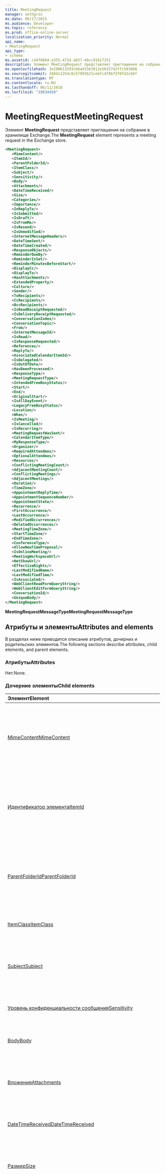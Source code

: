 ```yaml
---
title: MeetingRequest
manager: sethgros
ms.date: 09/17/2015
ms.audience: Developer
ms.topic: reference
ms.prod: office-online-server
localization_priority: Normal
api_name:
- MeetingRequest
api_type:
- schema
ms.assetid: c44f8804-a355-473d-a837-48cc91617251
description: Элемент MeetingRequest представляет приглашения на собрание в хранилище Exchange.
ms.openlocfilehash: 3e290613293cb6ad1563912e5015742ffc503d08
ms.sourcegitcommit: 34041125dc8c5f993b21cebfc4f8b72f0fd2cb6f
ms.translationtype: MT
ms.contentlocale: ru-RU
ms.lasthandoff: 06/11/2018
ms.locfileid: "19834450"
---
```

# <a name="meetingrequest"></a><span data-ttu-id="8af60-103">MeetingRequest</span><span class="sxs-lookup"><span data-stu-id="8af60-103">MeetingRequest</span></span>

<span data-ttu-id="8af60-104">Элемент **MeetingRequest** представляет приглашения на собрание в хранилище Exchange.</span><span class="sxs-lookup"><span data-stu-id="8af60-104">The **MeetingRequest** element represents a meeting request in the Exchange store.</span></span> 
  
```xml
<MeetingRequest>
   <MimeContent/>
   <ItemId/>
   <ParentFolderId/>
   <ItemClass/>
   <Subject/>
   <Sensitivity/>
   <Body/>
   <Attachments/>
   <DateTimeReceived/>
   <Size/>
   <Categories/>
   <Importance/>
   <InReplyTo/>
   <IsSubmitted/>
   <IsDraft/>
   <IsFromMe/>
   <IsResend/>
   <IsUnmodified/>
   <InternetMessageHeaders/>
   <DateTimeSent/>
   <DateTimeCreated/>
   <ResponseObjects/>
   <ReminderDueBy/>
   <ReminderIsSet/>
   <ReminderMinutesBeforeStart/>
   <DisplayCc/>
   <DisplayTo/>
   <HasAttachments/>
   <ExtendedProperty/>
   <Culture/>
   <Sender/>
   <ToRecipients/>
   <CcRecipients/>
   <BccRecipients/>
   <IsReadReceiptRequested/>
   <IsDeliveryReceiptRequested/>
   <ConversationIndex/>
   <ConversationTopic/>
   <From/>
   <InternetMessageId/>
   <IsRead/>
   <IsResponseRequested/>
   <References/>
   <ReplyTo/>
   <AssociatedCalendarItemId/>
   <IsDelegated/>
   <IsOutOfDate/>
   <HasBeenProcessed/>
   <ResponseType/>
   <MeetingRequestType/>
   <IntendedFreeBusyStatus/>
   <Start/>
   <End/>
   <OriginalStart/>
   <IsAllDayEvent/>
   <LegacyFreeBusyStatus/>
   <Location/>
   <When/>
   <IsMeeting/>
   <IsCancelled/>
   <IsRecurring/>
   <MeetingRequestWasSent/>
   <CalendarItemType/>
   <MyResponseType/>
   <Organizer/>
   <RequiredAttendees/>
   <OptionalAttendees/>
   <Resources/>
   <ConflictingMeetingCount/>
   <AdjacentMeetingCount/>
   <ConflictingMeetings/>
   <AdjacentMeetings/>
   <Duration/>
   <TimeZone/>
   <AppointmentReplyTime/>
   <AppointmentSequenceNumber/>
   <AppointmentState/>
   <Recurrence/>
   <FirstOccurrence/>
   <LastOccurrence/>
   <ModifiedOccurrences/>
   <DeletedOccurrences/>
   <MeetingTimeZone/>
   <StartTimeZone/>
   <EndTimeZone/>
   <ConferenceType/>
   <AllowNewTimeProposal/>
   <IsOnlineMeeting/>
   <MeetingWorkspaceUrl/>
   <NetShowUrl/>
   <EffectiveRights/>
   <LastModifiedName/>
   <LastModifiedTime/>
   <IsAssociated/>
   <WebClientReadFormQueryString/>
   <WebClientEditFormQueryString/>
   <ConversationId/>
   <UniqueBody/>
</MeetingRequest>
```

 <span data-ttu-id="8af60-105">**MeetingRequestMessageType**</span><span class="sxs-lookup"><span data-stu-id="8af60-105">**MeetingRequestMessageType**</span></span>
## <a name="attributes-and-elements"></a><span data-ttu-id="8af60-106">Атрибуты и элементы</span><span class="sxs-lookup"><span data-stu-id="8af60-106">Attributes and elements</span></span>

<span data-ttu-id="8af60-107">В разделах ниже приводится описание атрибутов, дочерних и родительских элементов.</span><span class="sxs-lookup"><span data-stu-id="8af60-107">The following sections describe attributes, child elements, and parent elements.</span></span>
  
### <a name="attributes"></a><span data-ttu-id="8af60-108">Атрибуты</span><span class="sxs-lookup"><span data-stu-id="8af60-108">Attributes</span></span>

<span data-ttu-id="8af60-109">Нет.</span><span class="sxs-lookup"><span data-stu-id="8af60-109">None.</span></span>
  
### <a name="child-elements"></a><span data-ttu-id="8af60-110">Дочерние элементы</span><span class="sxs-lookup"><span data-stu-id="8af60-110">Child elements</span></span>

|<span data-ttu-id="8af60-111">**Элемент**</span><span class="sxs-lookup"><span data-stu-id="8af60-111">**Element**</span></span>|<span data-ttu-id="8af60-112">**Описание**</span><span class="sxs-lookup"><span data-stu-id="8af60-112">**Description**</span></span>|
|:-----|:-----|
|[<span data-ttu-id="8af60-113">MimeContent</span><span class="sxs-lookup"><span data-stu-id="8af60-113">MimeContent</span></span>](mimecontent.md) <br/> |<span data-ttu-id="8af60-114">Содержит собственный поток Multipurpose Internet Mail Extensions (MIME) объекта, представленного в формате base64Binary.</span><span class="sxs-lookup"><span data-stu-id="8af60-114">Contains the native Multipurpose Internet Mail Extensions (MIME) stream of an object represented in base64Binary format.</span></span>  <br/> |
|[<span data-ttu-id="8af60-115">Идентификатор элемента</span><span class="sxs-lookup"><span data-stu-id="8af60-115">ItemId</span></span>](itemid.md) <br/> |<span data-ttu-id="8af60-116">Содержит уникальный идентификатор и меняет ключ элемента в хранилище Exchange.</span><span class="sxs-lookup"><span data-stu-id="8af60-116">Contains the unique identifier and change key of an item in the Exchange store.</span></span> <span data-ttu-id="8af60-117">Это свойство доступно только для чтения.</span><span class="sxs-lookup"><span data-stu-id="8af60-117">This property is read-only.</span></span>  <br/> |
|[<span data-ttu-id="8af60-118">ParentFolderId</span><span class="sxs-lookup"><span data-stu-id="8af60-118">ParentFolderId</span></span>](parentfolderid.md) <br/> |<span data-ttu-id="8af60-119">Представляет идентификатор родительской папки, содержащей элемент или папку.</span><span class="sxs-lookup"><span data-stu-id="8af60-119">Represents the identifier of the parent folder that contains the item or folder.</span></span> <span data-ttu-id="8af60-120">Это свойство доступно только для чтения.</span><span class="sxs-lookup"><span data-stu-id="8af60-120">This property is read-only.</span></span>  <br/> |
|[<span data-ttu-id="8af60-121">ItemClass</span><span class="sxs-lookup"><span data-stu-id="8af60-121">ItemClass</span></span>](itemclass.md) <br/> |<span data-ttu-id="8af60-122">Представляет класс сообщения элемента.</span><span class="sxs-lookup"><span data-stu-id="8af60-122">Represents the message class of an item.</span></span>  <br/> |
|[<span data-ttu-id="8af60-123">Subject</span><span class="sxs-lookup"><span data-stu-id="8af60-123">Subject</span></span>](subject.md) <br/> |<span data-ttu-id="8af60-124">Представляет тему для элементов хранилища Exchange и объекты ответа.</span><span class="sxs-lookup"><span data-stu-id="8af60-124">Represents the subject for Exchange store items and response objects.</span></span> <span data-ttu-id="8af60-125">Тема ограничена 255 символов.</span><span class="sxs-lookup"><span data-stu-id="8af60-125">The subject is limited to 255 characters.</span></span>  <br/> |
|[<span data-ttu-id="8af60-126">Уровень конфиденциальности сообщения</span><span class="sxs-lookup"><span data-stu-id="8af60-126">Sensitivity</span></span>](sensitivity.md) <br/> |<span data-ttu-id="8af60-127">Указывает уровень конфиденциальности для элемента.</span><span class="sxs-lookup"><span data-stu-id="8af60-127">Indicates the sensitivity level of an item.</span></span>  <br/> |
|[<span data-ttu-id="8af60-128">Body</span><span class="sxs-lookup"><span data-stu-id="8af60-128">Body</span></span>](body.md) <br/> |<span data-ttu-id="8af60-129">Представляет фактическое содержимое основного текста сообщения.</span><span class="sxs-lookup"><span data-stu-id="8af60-129">Represents the actual body content of a message.</span></span>  <br/> |
|[<span data-ttu-id="8af60-130">Вложения</span><span class="sxs-lookup"><span data-stu-id="8af60-130">Attachments</span></span>](attachments-ex15websvcsotherref.md) <br/> |<span data-ttu-id="8af60-131">Содержит элементы или файлы, подключенные к элементу в хранилище Exchange.</span><span class="sxs-lookup"><span data-stu-id="8af60-131">Contains the items or files that are attached to an item in the Exchange store.</span></span>  <br/> |
|[<span data-ttu-id="8af60-132">DateTimeReceived</span><span class="sxs-lookup"><span data-stu-id="8af60-132">DateTimeReceived</span></span>](datetimereceived.md) <br/> |<span data-ttu-id="8af60-133">Представляет дату и время получения элемента в почтовом ящике.</span><span class="sxs-lookup"><span data-stu-id="8af60-133">Represents the data and time that an item in a mailbox was received.</span></span>  <br/> |
|[<span data-ttu-id="8af60-134">Размер</span><span class="sxs-lookup"><span data-stu-id="8af60-134">Size</span></span>](size.md) <br/> |<span data-ttu-id="8af60-135">Представляет размер в байтах элемента.</span><span class="sxs-lookup"><span data-stu-id="8af60-135">Represents the size in bytes of an item.</span></span> <span data-ttu-id="8af60-136">Это свойство доступно только для чтения.</span><span class="sxs-lookup"><span data-stu-id="8af60-136">This property is read-only.</span></span>  <br/> |
|[<span data-ttu-id="8af60-137">Категории</span><span class="sxs-lookup"><span data-stu-id="8af60-137">Categories</span></span>](categories-ex15websvcsotherref.md) <br/> |<span data-ttu-id="8af60-138">Представляет набор строк, чтобы указать, к какой категории относится элемент в почтовом ящике.</span><span class="sxs-lookup"><span data-stu-id="8af60-138">Represents a collection of strings that identify to which categories an item in the mailbox belongs.</span></span>  <br/> |
|[<span data-ttu-id="8af60-139">Важность</span><span class="sxs-lookup"><span data-stu-id="8af60-139">Importance</span></span>](importance.md) <br/> |<span data-ttu-id="8af60-140">Описывает важность элемента.</span><span class="sxs-lookup"><span data-stu-id="8af60-140">Describes the importance of an item.</span></span>  <br/> |
|[<span data-ttu-id="8af60-141">InReplyTo</span><span class="sxs-lookup"><span data-stu-id="8af60-141">InReplyTo</span></span>](inreplyto.md) <br/> |<span data-ttu-id="8af60-142">Представляет идентификатор элемента, к которому этот элемент является ее в ответ.</span><span class="sxs-lookup"><span data-stu-id="8af60-142">Represents the identifier of the item to which this item is a reply.</span></span>  <br/> |
|[<span data-ttu-id="8af60-143">IsSubmitted</span><span class="sxs-lookup"><span data-stu-id="8af60-143">IsSubmitted</span></span>](issubmitted.md) <br/> |<span data-ttu-id="8af60-144">Указывает, является ли элемент был отправлен исходящие папке по умолчанию.</span><span class="sxs-lookup"><span data-stu-id="8af60-144">Indicates whether an item has been submitted to the Outbox default folder.</span></span>  <br/> |
|[<span data-ttu-id="8af60-145">IsDraft</span><span class="sxs-lookup"><span data-stu-id="8af60-145">IsDraft</span></span>](isdraft.md) <br/> |<span data-ttu-id="8af60-146">Указывает, является ли элемент еще не были отправлены.</span><span class="sxs-lookup"><span data-stu-id="8af60-146">Indicates whether an item has not yet been sent.</span></span>  <br/> |
|[<span data-ttu-id="8af60-147">IsFromMe</span><span class="sxs-lookup"><span data-stu-id="8af60-147">IsFromMe</span></span>](isfromme.md) <br/> |<span data-ttu-id="8af60-148">Показывает пользователя отправить элемент на себя.</span><span class="sxs-lookup"><span data-stu-id="8af60-148">Indicates whether a user sent an item to itself.</span></span>  <br/> |
|[<span data-ttu-id="8af60-149">IsResend</span><span class="sxs-lookup"><span data-stu-id="8af60-149">IsResend</span></span>](isresend.md) <br/> |<span data-ttu-id="8af60-150">Указывает, является ли элемент ранее еще был отправлен.</span><span class="sxs-lookup"><span data-stu-id="8af60-150">Indicates whether the item had previously been sent.</span></span>  <br/> |
|[<span data-ttu-id="8af60-151">IsUnmodified</span><span class="sxs-lookup"><span data-stu-id="8af60-151">IsUnmodified</span></span>](isunmodified.md) <br/> |<span data-ttu-id="8af60-152">Указывает, были ли изменены элемента.</span><span class="sxs-lookup"><span data-stu-id="8af60-152">Indicates whether the item has been modified.</span></span>  <br/> |
|[<span data-ttu-id="8af60-153">InternetMessageHeaders</span><span class="sxs-lookup"><span data-stu-id="8af60-153">InternetMessageHeaders</span></span>](internetmessageheaders.md) <br/> |<span data-ttu-id="8af60-154">Представляет коллекцию всех заголовков сообщений Интернета, содержащиеся внутри элемента в почтовом ящике.</span><span class="sxs-lookup"><span data-stu-id="8af60-154">Represents the collection of all Internet message headers contained within an item in a mailbox.</span></span>  <br/> |
|[<span data-ttu-id="8af60-155">DateTimeSent</span><span class="sxs-lookup"><span data-stu-id="8af60-155">DateTimeSent</span></span>](datetimesent.md) <br/> |<span data-ttu-id="8af60-156">Представляет дату и время отправки элемента в почтовом ящике.</span><span class="sxs-lookup"><span data-stu-id="8af60-156">Represents the date and time that an item in a mailbox was sent.</span></span>  <br/> |
|[<span data-ttu-id="8af60-157">DateTimeCreated</span><span class="sxs-lookup"><span data-stu-id="8af60-157">DateTimeCreated</span></span>](datetimecreated.md) <br/> |<span data-ttu-id="8af60-158">Представляет дату и время создания данного элемента в почтовом ящике.</span><span class="sxs-lookup"><span data-stu-id="8af60-158">Represents the date and time that a given item in the mailbox was created.</span></span>  <br/> |
|[<span data-ttu-id="8af60-159">ResponseObjects</span><span class="sxs-lookup"><span data-stu-id="8af60-159">ResponseObjects</span></span>](responseobjects.md) <br/> |<span data-ttu-id="8af60-160">Содержит коллекцию всех объектов ответа, которые связаны с элемента в хранилище Exchange.</span><span class="sxs-lookup"><span data-stu-id="8af60-160">Contains a collection of all the response objects that are associated with an item in the Exchange store.</span></span>  <br/> |
|[<span data-ttu-id="8af60-161">ReminderDueBy</span><span class="sxs-lookup"><span data-stu-id="8af60-161">ReminderDueBy</span></span>](reminderdueby.md) <br/> |<span data-ttu-id="8af60-162">Представляет дату и время, когда происходит событие.</span><span class="sxs-lookup"><span data-stu-id="8af60-162">Represents the date and time when the event occurs.</span></span> <span data-ttu-id="8af60-163">Используется в элементе [ReminderMinutesBeforeStart](reminderminutesbeforestart.md) определить, когда отображается оповещение.</span><span class="sxs-lookup"><span data-stu-id="8af60-163">This is used by the [ReminderMinutesBeforeStart](reminderminutesbeforestart.md) element to determine when the reminder is displayed.</span></span>  <br/> |
|[<span data-ttu-id="8af60-164">ReminderIsSet</span><span class="sxs-lookup"><span data-stu-id="8af60-164">ReminderIsSet</span></span>](reminderisset.md) <br/> |<span data-ttu-id="8af60-165">Указывает, установлен ли напоминания для элемента в хранилище Exchange.</span><span class="sxs-lookup"><span data-stu-id="8af60-165">Indicates whether a reminder has been set for an item in the Exchange store.</span></span>  <br/> |
|[<span data-ttu-id="8af60-166">ReminderMinutesBeforeStart</span><span class="sxs-lookup"><span data-stu-id="8af60-166">ReminderMinutesBeforeStart</span></span>](reminderminutesbeforestart.md) <br/> |<span data-ttu-id="8af60-167">Представляет число минут и только потом событие, когда отображается напоминание.</span><span class="sxs-lookup"><span data-stu-id="8af60-167">Represents the number of minutes before an event when a reminder is displayed.</span></span>  <br/> |
|[<span data-ttu-id="8af60-168">DisplayCc</span><span class="sxs-lookup"><span data-stu-id="8af60-168">DisplayCc</span></span>](displaycc.md) <br/> |<span data-ttu-id="8af60-169">Строка отображения, который используется для содержимого строку "Копия".</span><span class="sxs-lookup"><span data-stu-id="8af60-169">Represents the display string that is used for the contents of the CC line.</span></span> <span data-ttu-id="8af60-170">Это составное строка всех получателей отображаемые имена «копия».</span><span class="sxs-lookup"><span data-stu-id="8af60-170">This is the concatenated string of all CC recipient display names.</span></span>  <br/> |
|[<span data-ttu-id="8af60-171">DisplayTo</span><span class="sxs-lookup"><span data-stu-id="8af60-171">DisplayTo</span></span>](displayto.md) <br/> |<span data-ttu-id="8af60-172">Строка отображения, который используется для содержимого строке.</span><span class="sxs-lookup"><span data-stu-id="8af60-172">Represents the display string that is used for the contents of the To line.</span></span> <span data-ttu-id="8af60-173">Это составное строка всех для получателей отображаемые имена.</span><span class="sxs-lookup"><span data-stu-id="8af60-173">This is the concatenated string of all To recipient display names.</span></span>  <br/> |
|[<span data-ttu-id="8af60-174">HasAttachments</span><span class="sxs-lookup"><span data-stu-id="8af60-174">HasAttachments</span></span>](hasattachments.md) <br/> |<span data-ttu-id="8af60-175">Представляет свойство, которое задано значение **true,** Если у элемента есть по крайней мере один видимым вложения.</span><span class="sxs-lookup"><span data-stu-id="8af60-175">Represents a property that is set to **true** if an item has at least one visible attachment.</span></span> <span data-ttu-id="8af60-176">Это свойство доступно только для чтения.</span><span class="sxs-lookup"><span data-stu-id="8af60-176">This property is read only.</span></span>  <br/> |
|[<span data-ttu-id="8af60-177">ExtendedProperty</span><span class="sxs-lookup"><span data-stu-id="8af60-177">ExtendedProperty</span></span>](extendedproperty.md) <br/> |<span data-ttu-id="8af60-178">Определяет расширенные свойства для папок и элементов.</span><span class="sxs-lookup"><span data-stu-id="8af60-178">Identifies extended properties on folders and items.</span></span>  <br/> |
|[<span data-ttu-id="8af60-179">Язык и региональные параметры</span><span class="sxs-lookup"><span data-stu-id="8af60-179">Culture</span></span>](culture.md) <br/> |<span data-ttu-id="8af60-180">Представляет язык и региональные параметры для заданного элемента в почтовом ящике.</span><span class="sxs-lookup"><span data-stu-id="8af60-180">Represents the culture for a given item in a mailbox.</span></span>  <br/> |
|[<span data-ttu-id="8af60-181">Отправитель</span><span class="sxs-lookup"><span data-stu-id="8af60-181">Sender</span></span>](sender.md) <br/> |<span data-ttu-id="8af60-182">Идентифицирует отправителя элемента.</span><span class="sxs-lookup"><span data-stu-id="8af60-182">Identifies the sender of an item.</span></span>  <br/> |
|[<span data-ttu-id="8af60-183">ToRecipients</span><span class="sxs-lookup"><span data-stu-id="8af60-183">ToRecipients</span></span>](torecipients.md) <br/> |<span data-ttu-id="8af60-184">Содержит список получателей сообщения.</span><span class="sxs-lookup"><span data-stu-id="8af60-184">Contains a set of recipients of a message.</span></span>  <br/> |
|[<span data-ttu-id="8af60-185">CcRecipients</span><span class="sxs-lookup"><span data-stu-id="8af60-185">CcRecipients</span></span>](ccrecipients.md) <br/> |<span data-ttu-id="8af60-186">Представляет коллекцию получателей, которые будут получать копии сообщения.</span><span class="sxs-lookup"><span data-stu-id="8af60-186">Represents a collection of recipients that will receive a copy of the message.</span></span>  <br/> |
|[<span data-ttu-id="8af60-187">BccRecipients</span><span class="sxs-lookup"><span data-stu-id="8af60-187">BccRecipients</span></span>](bccrecipients.md) <br/> |<span data-ttu-id="8af60-188">Представляет коллекцию получателей скрытой копии (СК) сообщения электронной почты.</span><span class="sxs-lookup"><span data-stu-id="8af60-188">Represents a collection of recipients to receive a blind carbon copy (Bcc) of an e-mail.</span></span>  <br/> |
|[<span data-ttu-id="8af60-189">IsReadReceiptRequested</span><span class="sxs-lookup"><span data-stu-id="8af60-189">IsReadReceiptRequested</span></span>](isreadreceiptrequested.md) <br/> |<span data-ttu-id="8af60-190">Указывает, будет ли отправителя элемента о прочтении.</span><span class="sxs-lookup"><span data-stu-id="8af60-190">Indicates whether the sender of an item requests a read receipt.</span></span>  <br/> |
|[<span data-ttu-id="8af60-191">IsDeliveryReceiptRequested</span><span class="sxs-lookup"><span data-stu-id="8af60-191">IsDeliveryReceiptRequested</span></span>](isdeliveryreceiptrequested.md) <br/> |<span data-ttu-id="8af60-192">Указывает, требует ли отправитель элемента уведомление о доставке.</span><span class="sxs-lookup"><span data-stu-id="8af60-192">Indicates whether the sender of an item requests a delivery receipt.</span></span>  <br/> |
|[<span data-ttu-id="8af60-193">ConversationIndex</span><span class="sxs-lookup"><span data-stu-id="8af60-193">ConversationIndex</span></span>](conversationindex.md) <br/> |<span data-ttu-id="8af60-194">Содержит двоичные идентификатор, представляющий поток, к которой принадлежит это сообщение.</span><span class="sxs-lookup"><span data-stu-id="8af60-194">Contains a binary ID that represents the thread to which this message belongs.</span></span>  <br/> |
|[<span data-ttu-id="8af60-195">ConversationTopic</span><span class="sxs-lookup"><span data-stu-id="8af60-195">ConversationTopic</span></span>](conversationtopic.md) <br/> |<span data-ttu-id="8af60-196">Представляет идентификатор беседы.</span><span class="sxs-lookup"><span data-stu-id="8af60-196">Represents the conversation identifier.</span></span>  <br/> |
|[<span data-ttu-id="8af60-197">From</span><span class="sxs-lookup"><span data-stu-id="8af60-197">From</span></span>](from.md) <br/> |<span data-ttu-id="8af60-198">Представляет получателя, у которого было отправлено сообщение.</span><span class="sxs-lookup"><span data-stu-id="8af60-198">Represents the addressee from whom the message was sent.</span></span>  <br/> |
|[<span data-ttu-id="8af60-199">InternetMessageId</span><span class="sxs-lookup"><span data-stu-id="8af60-199">InternetMessageId</span></span>](internetmessageid.md) <br/> |<span data-ttu-id="8af60-200">Представляет идентификатор сообщения Интернета элемента.</span><span class="sxs-lookup"><span data-stu-id="8af60-200">Represents the Internet message identifier of an item.</span></span>  <br/> |
|[<span data-ttu-id="8af60-201">IsRead</span><span class="sxs-lookup"><span data-stu-id="8af60-201">IsRead</span></span>](isread.md) <br/> |<span data-ttu-id="8af60-202">Указывает, имеет ли чтение сообщения.</span><span class="sxs-lookup"><span data-stu-id="8af60-202">Indicates whether a message has been read.</span></span>  <br/> |
|[<span data-ttu-id="8af60-203">IsResponseRequested</span><span class="sxs-lookup"><span data-stu-id="8af60-203">IsResponseRequested</span></span>](isresponserequested.md) <br/> |<span data-ttu-id="8af60-204">Указывает, запрашивается ли ответ на сообщение электронной почты.</span><span class="sxs-lookup"><span data-stu-id="8af60-204">Indicates whether a response to an e-mail message is requested.</span></span>  <br/> |
|[<span data-ttu-id="8af60-205">Справочные материалы</span><span class="sxs-lookup"><span data-stu-id="8af60-205">References</span></span>](references.md) <br/> |<span data-ttu-id="8af60-206">Представляет заголовок групп, используемый для сопоставления ответов с исходными сообщениями.</span><span class="sxs-lookup"><span data-stu-id="8af60-206">Represents the Usenet header that is used to correlate replies with their original messages.</span></span>  <br/> |
|[<span data-ttu-id="8af60-207">ReplyTo</span><span class="sxs-lookup"><span data-stu-id="8af60-207">ReplyTo</span></span>](replyto.md) <br/> |<span data-ttu-id="8af60-208">Определяет набор адресов, к которым будут отправляться ответы.</span><span class="sxs-lookup"><span data-stu-id="8af60-208">Identifies a set of addresses to which replies should be sent.</span></span>  <br/> |
|[<span data-ttu-id="8af60-209">AssociatedCalendarItemId</span><span class="sxs-lookup"><span data-stu-id="8af60-209">AssociatedCalendarItemId</span></span>](associatedcalendaritemid.md) <br/> |<span data-ttu-id="8af60-210">Представляет элемент календаря, связанного с [MeetingMessage](meetingmessage.md).</span><span class="sxs-lookup"><span data-stu-id="8af60-210">Represents the calendar item that is associated with a [MeetingMessage](meetingmessage.md).</span></span>  <br/> |
|[<span data-ttu-id="8af60-211">IsDelegated</span><span class="sxs-lookup"><span data-stu-id="8af60-211">IsDelegated</span></span>](isdelegated.md) <br/> |<span data-ttu-id="8af60-212">Указывает, обработано ли собрания с помощью учетной записи с доступом к делегата.</span><span class="sxs-lookup"><span data-stu-id="8af60-212">Indicates whether a meeting was handled by an account with delegate access.</span></span>  <br/> |
|[<span data-ttu-id="8af60-213">IsOutOfDate</span><span class="sxs-lookup"><span data-stu-id="8af60-213">IsOutOfDate</span></span>](isoutofdate.md) <br/> |<span data-ttu-id="8af60-214">Указывает, является ли устаревший сообщения о собрании.</span><span class="sxs-lookup"><span data-stu-id="8af60-214">Indicates whether a meeting message is out of date.</span></span>  <br/> |
|[<span data-ttu-id="8af60-215">HasBeenProcessed</span><span class="sxs-lookup"><span data-stu-id="8af60-215">HasBeenProcessed</span></span>](hasbeenprocessed.md) <br/> |<span data-ttu-id="8af60-216">Указывает ли сообщение собрания элемент обработки.</span><span class="sxs-lookup"><span data-stu-id="8af60-216">Indicates whether a meeting message item has been processed.</span></span>  <br/> |
|[<span data-ttu-id="8af60-217">ResponseType</span><span class="sxs-lookup"><span data-stu-id="8af60-217">ResponseType</span></span>](responsetype.md) <br/> |<span data-ttu-id="8af60-218">Представляет тип получателя ответа, полученные на собрание.</span><span class="sxs-lookup"><span data-stu-id="8af60-218">Represents the kind of recipient response that is received for a meeting.</span></span>  <br/> |
|[<span data-ttu-id="8af60-219">MeetingRequestType</span><span class="sxs-lookup"><span data-stu-id="8af60-219">MeetingRequestType</span></span>](meetingrequesttype.md) <br/> |<span data-ttu-id="8af60-220">Описывает тип приглашения на собрание.</span><span class="sxs-lookup"><span data-stu-id="8af60-220">Describes the type of the meeting request.</span></span>  <br/> |
|[<span data-ttu-id="8af60-221">IntendedFreeBusyStatus</span><span class="sxs-lookup"><span data-stu-id="8af60-221">IntendedFreeBusyStatus</span></span>](intendedfreebusystatus.md) <br/> |<span data-ttu-id="8af60-222">Представляет предполагаемая состояния для элемента календаря, который связан с приглашения на собрание.</span><span class="sxs-lookup"><span data-stu-id="8af60-222">Represents the intended status for the calendar item that is associated with the meeting request.</span></span>  <br/> |
|[<span data-ttu-id="8af60-223">Start</span><span class="sxs-lookup"><span data-stu-id="8af60-223">Start</span></span>](start.md) <br/> |<span data-ttu-id="8af60-224">Представляет начало элемента календаря.</span><span class="sxs-lookup"><span data-stu-id="8af60-224">Represents the start of a calendar item.</span></span> <span data-ttu-id="8af60-225">Этот элемент применяется только для одного экземпляра элемента календаря.</span><span class="sxs-lookup"><span data-stu-id="8af60-225">This element only applies to a single occurrence of a calendar item.</span></span>  <br/> |
|[<span data-ttu-id="8af60-226">End</span><span class="sxs-lookup"><span data-stu-id="8af60-226">End </span></span>](end-ex15websvcsotherref.md) <br/> |<span data-ttu-id="8af60-227">Представляет конец длительность.</span><span class="sxs-lookup"><span data-stu-id="8af60-227">Represents the end of a duration.</span></span> <span data-ttu-id="8af60-228">Этот элемент применяется только для одного экземпляра элемента календаря.</span><span class="sxs-lookup"><span data-stu-id="8af60-228">This element only applies to a single occurrence of a calendar item.</span></span>  <br/> |
|[<span data-ttu-id="8af60-229">OriginalStart</span><span class="sxs-lookup"><span data-stu-id="8af60-229">OriginalStart</span></span>](originalstart.md) <br/> |<span data-ttu-id="8af60-230">Представляет исходное время начала элемента календаря.</span><span class="sxs-lookup"><span data-stu-id="8af60-230">Represents the original start time of a calendar item.</span></span>  <br/> |
|[<span data-ttu-id="8af60-231">IsAllDayEvent</span><span class="sxs-lookup"><span data-stu-id="8af60-231">IsAllDayEvent</span></span>](isalldayevent.md) <br/> |<span data-ttu-id="8af60-232">Указывает тип календаря элемента или приглашения на собрание событием на целый день.</span><span class="sxs-lookup"><span data-stu-id="8af60-232">Indicates whether a calendar item or meeting request represents an all-day event.</span></span>  <br/> |
|[<span data-ttu-id="8af60-233">LegacyFreeBusyStatus</span><span class="sxs-lookup"><span data-stu-id="8af60-233">LegacyFreeBusyStatus</span></span>](legacyfreebusystatus.md) <br/> |<span data-ttu-id="8af60-234">Представляет состояния занятости элемента календаря.</span><span class="sxs-lookup"><span data-stu-id="8af60-234">Represents the free/busy status of the calendar item.</span></span>  <br/> |
|[<span data-ttu-id="8af60-235">Location</span><span class="sxs-lookup"><span data-stu-id="8af60-235">Location</span></span>](location.md) <br/> |<span data-ttu-id="8af60-236">Представляет место собрания или встречи.</span><span class="sxs-lookup"><span data-stu-id="8af60-236">Represents the location of a meeting or appointment.</span></span>  <br/> |
|[<span data-ttu-id="8af60-237">Когда</span><span class="sxs-lookup"><span data-stu-id="8af60-237">When</span></span>](when.md) <br/> |<span data-ttu-id="8af60-238">Представлено описание при возникновении собрания.</span><span class="sxs-lookup"><span data-stu-id="8af60-238">Provides a description of when a meeting occurs.</span></span>  <br/> |
|[<span data-ttu-id="8af60-239">IsMeeting</span><span class="sxs-lookup"><span data-stu-id="8af60-239">IsMeeting</span></span>](ismeeting.md) <br/> |<span data-ttu-id="8af60-240">Указывает, является ли элемент календаря собрания или встречи.</span><span class="sxs-lookup"><span data-stu-id="8af60-240">Indicates whether the calendar item is either a meeting or appointment.</span></span>  <br/> |
|[<span data-ttu-id="8af60-241">IsCancelled</span><span class="sxs-lookup"><span data-stu-id="8af60-241">IsCancelled</span></span>](iscancelled.md) <br/> |<span data-ttu-id="8af60-242">Указывает, была ли отменена встречи или собрания.</span><span class="sxs-lookup"><span data-stu-id="8af60-242">Indicates whether an appointment or meeting has been cancelled.</span></span>  <br/> |
|[<span data-ttu-id="8af60-243">IsRecurring</span><span class="sxs-lookup"><span data-stu-id="8af60-243">IsRecurring</span></span>](isrecurring.md) <br/> |<span data-ttu-id="8af60-244">Указывает, является ли элемент календаря часть повторяющегося элемента.</span><span class="sxs-lookup"><span data-stu-id="8af60-244">Indicates whether a calendar item is part of a recurring item.</span></span> <span data-ttu-id="8af60-245">Этот элемент доступен только для чтения.</span><span class="sxs-lookup"><span data-stu-id="8af60-245">This element is read-only.</span></span>  <br/> |
|[<span data-ttu-id="8af60-246">MeetingRequestWasSent</span><span class="sxs-lookup"><span data-stu-id="8af60-246">MeetingRequestWasSent</span></span>](meetingrequestwassent.md) <br/> |<span data-ttu-id="8af60-247">Указывает, был ли отправлен приглашения на собрание запрошенные участникам.</span><span class="sxs-lookup"><span data-stu-id="8af60-247">Indicates whether a meeting request has been sent to requested attendees.</span></span>  <br/> |
|[<span data-ttu-id="8af60-248">CalendarItemType</span><span class="sxs-lookup"><span data-stu-id="8af60-248">CalendarItemType</span></span>](calendaritemtype.md) <br/> |<span data-ttu-id="8af60-249">Представляет тип вхождение элемента календаря.</span><span class="sxs-lookup"><span data-stu-id="8af60-249">Represents the occurrence type of a calendar item.</span></span>  <br/> |
|[<span data-ttu-id="8af60-250">MyResponseType</span><span class="sxs-lookup"><span data-stu-id="8af60-250">MyResponseType</span></span>](myresponsetype.md) <br/> |<span data-ttu-id="8af60-251">Содержит состояние или ответа на элемент календаря.</span><span class="sxs-lookup"><span data-stu-id="8af60-251">Contains the status of or response to a calendar item.</span></span>  <br/> |
|[<span data-ttu-id="8af60-252">Организатор</span><span class="sxs-lookup"><span data-stu-id="8af60-252">Organizer</span></span>](organizer.md) <br/> |<span data-ttu-id="8af60-253">Представляет организатора собрания.</span><span class="sxs-lookup"><span data-stu-id="8af60-253">Represents the organizer of a meeting.</span></span>  <br/> |
|[<span data-ttu-id="8af60-254">RequiredAttendees</span><span class="sxs-lookup"><span data-stu-id="8af60-254">RequiredAttendees</span></span>](requiredattendees.md) <br/> |<span data-ttu-id="8af60-255">Представляет участников, которые необходимы на участие в собрании.</span><span class="sxs-lookup"><span data-stu-id="8af60-255">Represents attendees that are required to attend a meeting.</span></span>  <br/> |
|[<span data-ttu-id="8af60-256">OptionalAttendees</span><span class="sxs-lookup"><span data-stu-id="8af60-256">OptionalAttendees</span></span>](optionalattendees.md) <br/> |<span data-ttu-id="8af60-257">Представляет участников, которые не требуется на участие в собрании.</span><span class="sxs-lookup"><span data-stu-id="8af60-257">Represents attendees that are not required to attend a meeting.</span></span>  <br/> |
|[<span data-ttu-id="8af60-258">Ресурсы</span><span class="sxs-lookup"><span data-stu-id="8af60-258">Resources</span></span>](resources.md) <br/> |<span data-ttu-id="8af60-259">Ресурс запланированного собрания.</span><span class="sxs-lookup"><span data-stu-id="8af60-259">Represents a scheduled resource for a meeting.</span></span>  <br/> |
|[<span data-ttu-id="8af60-260">ConflictingMeetingCount</span><span class="sxs-lookup"><span data-stu-id="8af60-260">ConflictingMeetingCount</span></span>](conflictingmeetingcount.md) <br/> |<span data-ttu-id="8af60-261">Представляет число собраний, конфликтующие с приглашения на собрание.</span><span class="sxs-lookup"><span data-stu-id="8af60-261">Represents the number of meetings that conflict with the meeting request.</span></span>  <br/> |
|[<span data-ttu-id="8af60-262">AdjacentMeetingCount</span><span class="sxs-lookup"><span data-stu-id="8af60-262">AdjacentMeetingCount</span></span>](adjacentmeetingcount.md) <br/> |<span data-ttu-id="8af60-263">Представляет общее число элементов календаря, расположенных на время собрания.</span><span class="sxs-lookup"><span data-stu-id="8af60-263">Represents the total number of calendar items that are adjacent to a meeting time.</span></span>  <br/> |
|[<span data-ttu-id="8af60-264">ConflictingMeetings</span><span class="sxs-lookup"><span data-stu-id="8af60-264">ConflictingMeetings</span></span>](conflictingmeetings.md) <br/> |<span data-ttu-id="8af60-265">Определяет все элементы, конфликтующие с время собрания.</span><span class="sxs-lookup"><span data-stu-id="8af60-265">Identifies all items that conflict with a meeting time.</span></span>  <br/> |
|[<span data-ttu-id="8af60-266">AdjacentMeetings</span><span class="sxs-lookup"><span data-stu-id="8af60-266">AdjacentMeetings</span></span>](adjacentmeetings.md) <br/> |<span data-ttu-id="8af60-267">Описание всех элементов календаря, расположенных на время собрания.</span><span class="sxs-lookup"><span data-stu-id="8af60-267">Describes all calendar items that are adjacent to a meeting time.</span></span>  <br/> |
|[<span data-ttu-id="8af60-268">Продолжительность (элементы)</span><span class="sxs-lookup"><span data-stu-id="8af60-268">Duration (Items)</span></span>](duration-items.md) <br/> |<span data-ttu-id="8af60-269">Представляет длительность элемента календаря.</span><span class="sxs-lookup"><span data-stu-id="8af60-269">Represents the duration of a calendar item.</span></span>  <br/> |
|[<span data-ttu-id="8af60-270">Часовой пояс (элемент)</span><span class="sxs-lookup"><span data-stu-id="8af60-270">TimeZone (Item)</span></span>](timezone-item.md) <br/> |<span data-ttu-id="8af60-271">Предоставляет текстовое описание часового пояса.</span><span class="sxs-lookup"><span data-stu-id="8af60-271">Provides a text description of a time zone.</span></span>  <br/> |
|[<span data-ttu-id="8af60-272">AppointmentReplyTime</span><span class="sxs-lookup"><span data-stu-id="8af60-272">AppointmentReplyTime</span></span>](appointmentreplytime.md) <br/> |<span data-ttu-id="8af60-273">Представляет дату и время, когда участник дан ответ на приглашения на собрание.</span><span class="sxs-lookup"><span data-stu-id="8af60-273">Represents the date and time when an attendee replied to a meeting request.</span></span>  <br/> |
|[<span data-ttu-id="8af60-274">AppointmentSequenceNumber</span><span class="sxs-lookup"><span data-stu-id="8af60-274">AppointmentSequenceNumber</span></span>](appointmentsequencenumber.md) <br/> |<span data-ttu-id="8af60-275">Указывает порядковый номер версии встречи.</span><span class="sxs-lookup"><span data-stu-id="8af60-275">Specifies the sequence number of a version of an appointment.</span></span>  <br/> |
|[<span data-ttu-id="8af60-276">AppointmentState</span><span class="sxs-lookup"><span data-stu-id="8af60-276">AppointmentState</span></span>](appointmentstate.md) <br/> |<span data-ttu-id="8af60-277">Указывает состояние встречи.</span><span class="sxs-lookup"><span data-stu-id="8af60-277">Specifies the status of the appointment.</span></span>  <br/> |
|[<span data-ttu-id="8af60-278">Повторение (RecurrenceType)</span><span class="sxs-lookup"><span data-stu-id="8af60-278">Recurrence (RecurrenceType)</span></span>](recurrence-recurrencetype.md) <br/> |<span data-ttu-id="8af60-279">Содержит шаблон повторения для элементов календаря и приглашения на собрания.</span><span class="sxs-lookup"><span data-stu-id="8af60-279">Contains the recurrence pattern for calendar items and meeting requests.</span></span>  <br/> |
|[<span data-ttu-id="8af60-280">FirstOccurrence</span><span class="sxs-lookup"><span data-stu-id="8af60-280">FirstOccurrence</span></span>](firstoccurrence.md) <br/> |<span data-ttu-id="8af60-281">Представляет первого появления повторяющегося элемента календаря.</span><span class="sxs-lookup"><span data-stu-id="8af60-281">Represents the first occurrence of a recurring calendar item.</span></span>  <br/> <span data-ttu-id="8af60-282">Этот элемент является допустимым, если [CalendarItemType](calendaritemtype.md) имеет значение RecurringMaster.</span><span class="sxs-lookup"><span data-stu-id="8af60-282">This element is valid if [CalendarItemType](calendaritemtype.md) has the RecurringMaster value.</span></span>  <br/> |
|[<span data-ttu-id="8af60-283">LastOccurrence</span><span class="sxs-lookup"><span data-stu-id="8af60-283">LastOccurrence</span></span>](lastoccurrence.md) <br/> |<span data-ttu-id="8af60-284">Представляет последнего вхождения повторяющегося элемента календаря.</span><span class="sxs-lookup"><span data-stu-id="8af60-284">Represents the last occurrence of a recurring calendar item.</span></span>  <br/> <span data-ttu-id="8af60-285">Этот элемент является допустимым, если [CalendarItemType](calendaritemtype.md) имеет значение RecurringMaster.</span><span class="sxs-lookup"><span data-stu-id="8af60-285">This element is valid if [CalendarItemType](calendaritemtype.md) has the RecurringMaster value.</span></span>  <br/> |
|[<span data-ttu-id="8af60-286">ModifiedOccurrences</span><span class="sxs-lookup"><span data-stu-id="8af60-286">ModifiedOccurrences</span></span>](modifiedoccurrences.md) <br/> |<span data-ttu-id="8af60-287">Содержит массив повторяющихся вхождения элемента календаря, которые были изменены, отличного от элемента шаблона повторения.</span><span class="sxs-lookup"><span data-stu-id="8af60-287">Contains an array of recurring calendar item occurrences that have been modified so that they are different than the recurrence master item.</span></span>  <br/> <span data-ttu-id="8af60-288">Этот элемент является допустимым, если [CalendarItemType](calendaritemtype.md) имеет значение RecurringMaster.</span><span class="sxs-lookup"><span data-stu-id="8af60-288">This element is valid if [CalendarItemType](calendaritemtype.md) has the RecurringMaster value.</span></span>  <br/> |
|[<span data-ttu-id="8af60-289">DeletedOccurrences</span><span class="sxs-lookup"><span data-stu-id="8af60-289">DeletedOccurrences</span></span>](deletedoccurrences.md) <br/> |<span data-ttu-id="8af60-290">Содержит массив удаленных вхождения повторяющегося элемента календаря.</span><span class="sxs-lookup"><span data-stu-id="8af60-290">Contains an array of deleted occurrences of a recurring calendar item.</span></span>  <br/> <span data-ttu-id="8af60-291">Этот элемент является допустимым, если [CalendarItemType](calendaritemtype.md) имеет значение RecurringMaster.</span><span class="sxs-lookup"><span data-stu-id="8af60-291">This element is valid if [CalendarItemType](calendaritemtype.md) has the RecurringMaster value.</span></span>  <br/> |
|[<span data-ttu-id="8af60-292">MeetingTimeZone</span><span class="sxs-lookup"><span data-stu-id="8af60-292">MeetingTimeZone</span></span>](meetingtimezone.md) <br/> |<span data-ttu-id="8af60-293">Представляет часовой пояс расположение, где размещен собрания.</span><span class="sxs-lookup"><span data-stu-id="8af60-293">Represents the time zone of the location where the meeting is hosted.</span></span>  <br/> |
|[<span data-ttu-id="8af60-294">StartTimeZone</span><span class="sxs-lookup"><span data-stu-id="8af60-294">StartTimeZone</span></span>](starttimezone.md) <br/> |<span data-ttu-id="8af60-295">Представляет часовой пояс Пуск элемента календаря.</span><span class="sxs-lookup"><span data-stu-id="8af60-295">Represents the start time zone of the calendar item.</span></span>  <br/> |
|[<span data-ttu-id="8af60-296">EndTimeZone</span><span class="sxs-lookup"><span data-stu-id="8af60-296">EndTimeZone</span></span>](endtimezone.md) <br/> |<span data-ttu-id="8af60-297">Представляет часовой пояс конечных элемента календаря.</span><span class="sxs-lookup"><span data-stu-id="8af60-297">Represents the end time zone of the calendar item.</span></span>  <br/> |
|[<span data-ttu-id="8af60-298">ConferenceType</span><span class="sxs-lookup"><span data-stu-id="8af60-298">ConferenceType</span></span>](conferencetype.md) <br/> |<span data-ttu-id="8af60-299">Описывает тип конференц-связи, выполняемую с элементом календарь.</span><span class="sxs-lookup"><span data-stu-id="8af60-299">Describes the type of conferencing that is performed with a calendar item.</span></span>  <br/> |
|[<span data-ttu-id="8af60-300">AllowNewTimeProposal</span><span class="sxs-lookup"><span data-stu-id="8af60-300">AllowNewTimeProposal</span></span>](allownewtimeproposal.md) <br/> |<span data-ttu-id="8af60-301">Представляет ли собрание можно предложенное собрание.</span><span class="sxs-lookup"><span data-stu-id="8af60-301">Represents whether a new meeting time can be proposed for a meeting.</span></span>  <br/> |
|[<span data-ttu-id="8af60-302">IsOnlineMeeting</span><span class="sxs-lookup"><span data-stu-id="8af60-302">IsOnlineMeeting</span></span>](isonlinemeeting.md) <br/> |<span data-ttu-id="8af60-303">Указывает, является ли online собрания.</span><span class="sxs-lookup"><span data-stu-id="8af60-303">Indicates whether the meeting is online.</span></span>  <br/> |
|[<span data-ttu-id="8af60-304">MeetingWorkspaceUrl</span><span class="sxs-lookup"><span data-stu-id="8af60-304">MeetingWorkspaceUrl</span></span>](meetingworkspaceurl.md) <br/> |<span data-ttu-id="8af60-305">Содержит URL-адрес для рабочей области для собраний, которая связана с элемента календаря.</span><span class="sxs-lookup"><span data-stu-id="8af60-305">Contains the URL for the meeting workspace that is linked to by the calendar item.</span></span>  <br/> |
|[<span data-ttu-id="8af60-306">NetShowUrl</span><span class="sxs-lookup"><span data-stu-id="8af60-306">NetShowUrl</span></span>](netshowurl.md) <br/> |<span data-ttu-id="8af60-307">Указывает URL-адрес для Microsoft Netshow собрание по сети.</span><span class="sxs-lookup"><span data-stu-id="8af60-307">Specifies the URL for a Microsoft Netshow online meeting.</span></span>  <br/> |
|[<span data-ttu-id="8af60-308">EffectiveRights</span><span class="sxs-lookup"><span data-stu-id="8af60-308">EffectiveRights</span></span>](effectiverights.md) <br/> |<span data-ttu-id="8af60-309">Содержит правами клиент, построенный на параметры разрешений для элемента или папки.</span><span class="sxs-lookup"><span data-stu-id="8af60-309">Contains the rights of the client based on the permission settings for the item or folder.</span></span> <span data-ttu-id="8af60-310">Этот элемент доступен только для чтения.</span><span class="sxs-lookup"><span data-stu-id="8af60-310">This element is read-only.</span></span>  <br/> |
|[<span data-ttu-id="8af60-311">LastModifiedName</span><span class="sxs-lookup"><span data-stu-id="8af60-311">LastModifiedName</span></span>](lastmodifiedname.md) <br/> |<span data-ttu-id="8af60-312">Содержит отображаемое имя последнего пользователя, чтобы изменить элемент.</span><span class="sxs-lookup"><span data-stu-id="8af60-312">Contains the display name of the last user to modify an item.</span></span>  <br/> |
|[<span data-ttu-id="8af60-313">LastModifiedTime</span><span class="sxs-lookup"><span data-stu-id="8af60-313">LastModifiedTime</span></span>](lastmodifiedtime.md) <br/> |<span data-ttu-id="8af60-314">Указывает время последнего изменения элемента.</span><span class="sxs-lookup"><span data-stu-id="8af60-314">Indicates when an item was last modified.</span></span>  <br/> |
|[<span data-ttu-id="8af60-315">IsAssociated</span><span class="sxs-lookup"><span data-stu-id="8af60-315">IsAssociated</span></span>](isassociated.md) <br/> |<span data-ttu-id="8af60-316">Указывает, является ли элемент связан с папкой.</span><span class="sxs-lookup"><span data-stu-id="8af60-316">Indicates whether the item is associated with a folder.</span></span>  <br/> |
|[<span data-ttu-id="8af60-317">WebClientReadFormQueryString</span><span class="sxs-lookup"><span data-stu-id="8af60-317">WebClientReadFormQueryString</span></span>](webclientreadformquerystring.md) <br/> |<span data-ttu-id="8af60-318">Представляет URL-адрес для присоединения к конечной точке Microsoft Office Outlook Web App для чтения элемента в Outlook Web App.</span><span class="sxs-lookup"><span data-stu-id="8af60-318">Represents a URL to concatenate to the Microsoft Office Outlook Web App endpoint to read an item in Outlook Web App.</span></span>  <br/> |
|[<span data-ttu-id="8af60-319">WebClientEditFormQueryString</span><span class="sxs-lookup"><span data-stu-id="8af60-319">WebClientEditFormQueryString</span></span>](webclienteditformquerystring.md) <br/> |<span data-ttu-id="8af60-320">Представляет URL-адрес для объединения в конечную точку Outlook Web App для редактирования элемента в Outlook Web App.</span><span class="sxs-lookup"><span data-stu-id="8af60-320">Represents a URL to concatenate to the Outlook Web App endpoint to edit an item in Outlook Web App.</span></span>  <br/> |
|[<span data-ttu-id="8af60-321">ConversationId</span><span class="sxs-lookup"><span data-stu-id="8af60-321">ConversationId</span></span>](conversationid.md) <br/> |<span data-ttu-id="8af60-322">Содержит идентификатор элемента или беседы.</span><span class="sxs-lookup"><span data-stu-id="8af60-322">Contains the identifier of an item or conversation.</span></span>  <br/> |
|[<span data-ttu-id="8af60-323">UniqueBody</span><span class="sxs-lookup"><span data-stu-id="8af60-323">UniqueBody</span></span>](uniquebody.md) <br/> |<span data-ttu-id="8af60-324">Представляет фрагмент HTML или обычный текст, который представляет уникальное body эту беседу.</span><span class="sxs-lookup"><span data-stu-id="8af60-324">Represents an HTML fragment or plain text which represents the unique body of this conversation.</span></span>  <br/> |
|[<span data-ttu-id="8af60-325">ИД ПОЛЬЗОВАТЕЛЯ</span><span class="sxs-lookup"><span data-stu-id="8af60-325">UID</span></span>](uid.md) <br/> |<span data-ttu-id="8af60-326">Идентифицирует элемент календаря.</span><span class="sxs-lookup"><span data-stu-id="8af60-326">Identifies a calendar item.</span></span>  <br/> |
|[<span data-ttu-id="8af60-327">RecurrenceId</span><span class="sxs-lookup"><span data-stu-id="8af60-327">RecurrenceId</span></span>](recurrenceid.md) <br/> |<span data-ttu-id="8af60-328">Используется для идентификации определенный экземпляр повторяющегося элемента календаря.</span><span class="sxs-lookup"><span data-stu-id="8af60-328">Used to identify a specific instance of a recurring calendar item.</span></span>  <br/> |
|[<span data-ttu-id="8af60-329">DateTimeStamp</span><span class="sxs-lookup"><span data-stu-id="8af60-329">DateTimeStamp</span></span>](datetimestamp.md) <br/> |<span data-ttu-id="8af60-330">Указывает дату и время создания экземпляра объекта iCalendar.</span><span class="sxs-lookup"><span data-stu-id="8af60-330">Indicates the date and time that an instance of an iCalendar object was created.</span></span>  <br/> |
   
### <a name="parent-elements"></a><span data-ttu-id="8af60-331">Родительские элементы</span><span class="sxs-lookup"><span data-stu-id="8af60-331">Parent elements</span></span>

|<span data-ttu-id="8af60-332">**Элемент**</span><span class="sxs-lookup"><span data-stu-id="8af60-332">**Element**</span></span>|<span data-ttu-id="8af60-333">**Описание**</span><span class="sxs-lookup"><span data-stu-id="8af60-333">**Description**</span></span>|
|:-----|:-----|
|[<span data-ttu-id="8af60-334">AdjacentMeetings</span><span class="sxs-lookup"><span data-stu-id="8af60-334">AdjacentMeetings</span></span>](adjacentmeetings.md) <br/> |<span data-ttu-id="8af60-335">Определяет все элементы календаря, расположенных на время собрания.</span><span class="sxs-lookup"><span data-stu-id="8af60-335">Identifies all calendar items that are adjacent to a meeting time.</span></span>  <br/> |
|[<span data-ttu-id="8af60-336">AppendToItemField</span><span class="sxs-lookup"><span data-stu-id="8af60-336">AppendToItemField</span></span>](appendtoitemfield.md) <br/> |<span data-ttu-id="8af60-337">Указывает данные для добавления к отдельное свойство элемента во время [операции UpdateItem](updateitem-operation.md).</span><span class="sxs-lookup"><span data-stu-id="8af60-337">Identifies data to append to a single property of an item during an [UpdateItem operation](updateitem-operation.md).</span></span>  <br/> |
|[<span data-ttu-id="8af60-338">ConflictingMeetings</span><span class="sxs-lookup"><span data-stu-id="8af60-338">ConflictingMeetings</span></span>](conflictingmeetings.md) <br/> |<span data-ttu-id="8af60-339">Определяет все элементы, конфликтующие с время собрания.</span><span class="sxs-lookup"><span data-stu-id="8af60-339">Identifies all items that conflict with a meeting time.</span></span>  <br/> |
|[<span data-ttu-id="8af60-340">Создание (ItemSync)</span><span class="sxs-lookup"><span data-stu-id="8af60-340">Create (ItemSync)</span></span>](create-itemsync.md) <br/> |<span data-ttu-id="8af60-341">Определяет один элемент для создания в локальном хранилище клиента.</span><span class="sxs-lookup"><span data-stu-id="8af60-341">Identifies a single item to create in the local client store.</span></span>  <br/> |
|[<span data-ttu-id="8af60-342">Элементы</span><span class="sxs-lookup"><span data-stu-id="8af60-342">Items</span></span>](items.md) <br/> |<span data-ttu-id="8af60-343">Содержит массив элементов.</span><span class="sxs-lookup"><span data-stu-id="8af60-343">Contains an array of items.</span></span>  <br/> |
|[<span data-ttu-id="8af60-344">Элементы (NonEmptyArrayOfAllItemsType)</span><span class="sxs-lookup"><span data-stu-id="8af60-344">Items (NonEmptyArrayOfAllItemsType)</span></span>](items-nonemptyarrayofallitemstype.md) <br/> |<span data-ttu-id="8af60-345">Содержит массив элементов для создания.</span><span class="sxs-lookup"><span data-stu-id="8af60-345">Contains an array of items to create.</span></span>  <br/> |
|[<span data-ttu-id="8af60-346">ItemAttachment</span><span class="sxs-lookup"><span data-stu-id="8af60-346">ItemAttachment</span></span>](itemattachment.md) <br/> |<span data-ttu-id="8af60-347">Представляет собой элемент Exchange, подключенный к другой элемент Exchange.</span><span class="sxs-lookup"><span data-stu-id="8af60-347">Represents an Exchange item that is attached to another Exchange item.</span></span>  <br/> |
|[<span data-ttu-id="8af60-348">SetItemField</span><span class="sxs-lookup"><span data-stu-id="8af60-348">SetItemField</span></span>](setitemfield.md) <br/> |<span data-ttu-id="8af60-349">Представляет отдельное свойство элемента в [UpdateItem операции](updateitem-operation.md)обновления.</span><span class="sxs-lookup"><span data-stu-id="8af60-349">Represents an update to a single property of an item in an [UpdateItem operation](updateitem-operation.md).</span></span>  <br/> |
|[<span data-ttu-id="8af60-350">Обновление (ItemSync)</span><span class="sxs-lookup"><span data-stu-id="8af60-350">Update (ItemSync)</span></span>](update-itemsync.md) <br/> |<span data-ttu-id="8af60-351">Определяет один элемент для обновления в локальном хранилище клиента.</span><span class="sxs-lookup"><span data-stu-id="8af60-351">Identifies a single item to update in the local client store.</span></span>  <br/> |
   
## <a name="text-value"></a><span data-ttu-id="8af60-352">Текстовое значение</span><span class="sxs-lookup"><span data-stu-id="8af60-352">Text value</span></span>

<span data-ttu-id="8af60-353">Нет.</span><span class="sxs-lookup"><span data-stu-id="8af60-353">None.</span></span>
  
## <a name="remarks"></a><span data-ttu-id="8af60-354">Замечания</span><span class="sxs-lookup"><span data-stu-id="8af60-354">Remarks</span></span>

<span data-ttu-id="8af60-355">Схема, описывающая этот элемент, находится в виртуальном каталоге IIS, в котором размещены веб-службы Exchange.</span><span class="sxs-lookup"><span data-stu-id="8af60-355">The schema that describes this element is located in the IIS virtual directory that hosts Exchange Web Services.</span></span>
  
## <a name="element-information"></a><span data-ttu-id="8af60-356">Сведения об элементе</span><span class="sxs-lookup"><span data-stu-id="8af60-356">Element information</span></span>

|||
|:-----|:-----|
|<span data-ttu-id="8af60-357">Пространство имен</span><span class="sxs-lookup"><span data-stu-id="8af60-357">Namespace</span></span>  <br/> |http://schemas.microsoft.com/exchange/services/2006/types  <br/> |
|<span data-ttu-id="8af60-358">Имя схемы</span><span class="sxs-lookup"><span data-stu-id="8af60-358">Schema Name</span></span>  <br/> |<span data-ttu-id="8af60-359">Схема Types</span><span class="sxs-lookup"><span data-stu-id="8af60-359">Types schema</span></span>  <br/> |
|<span data-ttu-id="8af60-360">Файл проверки</span><span class="sxs-lookup"><span data-stu-id="8af60-360">Validation File</span></span>  <br/> |<span data-ttu-id="8af60-361">Types.xsd</span><span class="sxs-lookup"><span data-stu-id="8af60-361">Types.xsd</span></span>  <br/> |
|<span data-ttu-id="8af60-362">Может быть пустым</span><span class="sxs-lookup"><span data-stu-id="8af60-362">Can be Empty</span></span>  <br/> |<span data-ttu-id="8af60-363">False</span><span class="sxs-lookup"><span data-stu-id="8af60-363">False</span></span>  <br/> |
   
## <a name="see-also"></a><span data-ttu-id="8af60-364">См. также</span><span class="sxs-lookup"><span data-stu-id="8af60-364">See also</span></span>



- [<span data-ttu-id="8af60-365">Элементы XML веб-служб Exchange в Exchange</span><span class="sxs-lookup"><span data-stu-id="8af60-365">EWS XML elements in Exchange</span></span>](ews-xml-elements-in-exchange.md)


